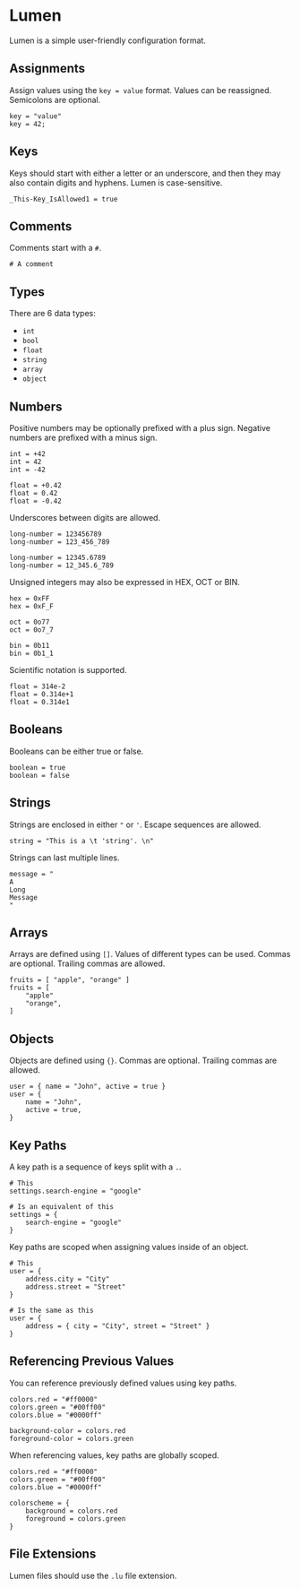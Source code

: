 # Lumen

Lumen is a simple user-friendly configuration format.

## Assignments

Assign values using the `key = value` format. Values can be reassigned. 
Semicolons are optional.

```lumen
key = "value"
key = 42;
```

## Keys

Keys should start with either a letter or an underscore, and then they may also
contain digits and hyphens. Lumen is case-sensitive.

```lumen
_This-Key_IsAllowed1 = true
```

## Comments

Comments start with a `#`. 

```lumen
# A comment
```

## Types

There are 6 data types:

- `int`
- `bool`
- `float`
- `string`
- `array`
- `object`

## Numbers

Positive numbers may be optionally prefixed with a plus sign. Negative numbers
are prefixed with a minus sign.

```lumen
int = +42
int = 42
int = -42

float = +0.42
float = 0.42
float = -0.42
```

Underscores between digits are allowed.

```lumen
long-number = 123456789
long-number = 123_456_789

long-number = 12345.6789
long-number = 12_345.6_789
```

Unsigned integers may also be expressed in HEX, OCT or BIN.

```lumen
hex = 0xFF
hex = 0xF_F

oct = 0o77
oct = 0o7_7

bin = 0b11
bin = 0b1_1
```

Scientific notation is supported.

```lumen
float = 314e-2
float = 0.314e+1
float = 0.314e1
```

## Booleans

Booleans can be either true or false. 

```lumen
boolean = true
boolean = false
```

## Strings

Strings are enclosed in either `"` or `'`. Escape sequences are allowed. 

```lumen
string = "This is a \t 'string'. \n"
```

Strings can last multiple lines. 

```lumen
message = "
A
Long
Message
"
```

## Arrays

Arrays are defined using `[]`. Values of different types can be used. Commas are
optional. Trailing commas are allowed.

```lumen
fruits = [ "apple", "orange" ]
fruits = [
    "apple"
    "orange",
]
```

## Objects

Objects are defined using `{}`. Commas are optional. Trailing commas are 
allowed.

```lumen
user = { name = "John", active = true }
user = {
    name = "John",
    active = true,
}
```

## Key Paths

A key path is a sequence of keys split with a `.`. 

```lumen
# This
settings.search-engine = "google"

# Is an equivalent of this
settings = {
    search-engine = "google"
}
```

Key paths are scoped when assigning values inside of an object.

```lumen
# This
user = {
    address.city = "City"
    address.street = "Street"
}

# Is the same as this
user = {
    address = { city = "City", street = "Street" }
}
```

## Referencing Previous Values

You can reference previously defined values using key paths. 

```lumen
colors.red = "#ff0000"
colors.green = "#00ff00"
colors.blue = "#0000ff"

background-color = colors.red
foreground-color = colors.green
```

When referencing values, key paths are globally scoped.

```lumen
colors.red = "#ff0000"
colors.green = "#00ff00"
colors.blue = "#0000ff"

colorscheme = {
    background = colors.red
    foreground = colors.green
}
```

## File Extensions

Lumen files should use the `.lu` file extension.
